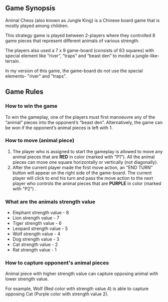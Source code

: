## Game Synopsis
Animal Chess (also known as Jungle King) is a Chinese board game that is mostly played among children.  

This strategy game is played between 2-players where they controlled 8 game pieces that represent different animals of various strength.

The players also used a 7 x 9 game-board (consists of 63 squares) with special element like “river”, “traps” and “beast den” to model a jungle-like-terrain. 

In my version of this game, the game-board do not use the special elements- "river" and "traps".

## Game Rules

<h3>How to win the game</h3>
To win the gameplay, one of the players must first manoeuvre any of the “animal” pieces into the opponent’s “beast den”.
Alternatively, the game can be won if the opponent’s animal pieces is left with 1.
<h3>How to move (animal piece)</h3>
  <ol>
    <li>The player who is assigned to start the gameplay is allowed to move any animal pieces that are <strong>RED</strong> in color (marked with "P1").
    All the animal pieces can move one square horizontally or vertically (not diagonally).
    <li>After the current player made the first move action, an "END TURN" button will appear on the right side of the game-board. 
    The current player will click to end his turn and pass the move action to the next player who controls the animal pieces 
    that are <strong>PURPLE</strong> in color (marked with "P2") .
  </ol>
<h3>What are the animals strength value</h3>
  <ul>
    <li> Elephant strength value - 8
    <li> Lion strength value - 7
    <li> Tiger strength value - 6
    <li> Leopard strength value - 5
    <li> Wolf strength value - 4
    <li> Dog strength value - 3
    <li> Cat strength value - 2
    <li> Rat strength value - 1
  </ul>    
<h3>How to capture opponent's animal pieces</h3>
Animal piece with higher strength value can capture opposing animal with lower strength value. 

For example, Wolf (Red color with strength value 4) is able to capture opposing Cat (Purple color with strength value 2).
